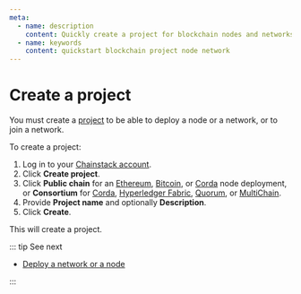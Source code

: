 ```yaml
---
meta:
  - name: description
    content: Quickly create a project for blockchain nodes and networks on the Chainstack managed blockchain services.
  - name: keywords
    content: quickstart blockchain project node network
---
```


# Create a project

You must create a [project](/glossary/project) to be able to deploy a node or a network, or to join a network.

To create a project:

1. Log in to your <a href="https://console.chainstack.com/" rel="dofollow" target="_blank">Chainstack account</a>.
1. Click **Create project**.
1. Click **Public chain** for an [Ethereum](/blockchains/ethereum), [Bitcoin](/blockchains/bitcoin), or [Corda](/blockchains/corda) node deployment, or **Consortium** for [Corda](/blockchains/corda), [Hyperledger Fabric](/blockchains/fabric), [Quorum](/blockchains/quorum), or [MultiChain](/blockchains/multichain).
1. Provide **Project name** and optionally **Description**.
1. Click **Create**.

This will create a project.

::: tip See next

* [Deploy a network or a node](/quickstart/deploy-a-network-or-a-node)

:::

